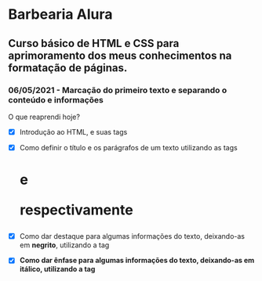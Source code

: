 # Barbearia Alura

## Curso básico de HTML e CSS para aprimoramento dos meus conhecimentos na formatação de páginas.



### 06/05/2021 - Marcação do primeiro texto e separando o conteúdo e informações

O que reaprendi hoje?

- [x] Introdução ao HTML, e suas tags
- [x] Como definir o título e os parágrafos de um texto utilizando as tags **<h1>** e **<p>** respectivamente
- [x] Como dar destaque para algumas informações do texto, deixando-as em **negrito**, utilizando a tag **<strong>**
- [x] Como dar ênfase para algumas informações do texto, deixando-as em itálico, utilizando a tag **<em>**

